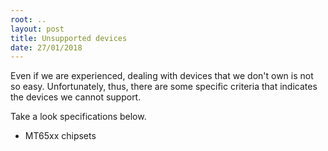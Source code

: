 ```yaml
---
root: ..
layout: post
title: Unsupported devices
date: 27/01/2018
---
```



Even if we are experienced, dealing with devices that we don't own is not so easy. Unfortunately, thus, there are some specific criteria that indicates the devices we cannot support.

Take a look specifications below.

<ul>
	<li>MT65xx chipsets</li>
</ul>